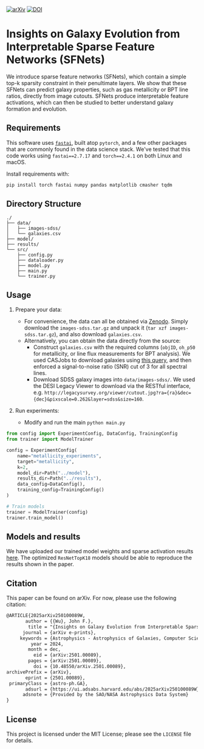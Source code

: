 
[![arXiv](https://img.shields.io/badge/arXiv-2501.00089-b31b1b.svg)](https://arxiv.org/abs/2501.00089)
[![DOI](https://zenodo.org/badge/DOI/10.5281/zenodo.14712542.svg)](https://doi.org/10.5281/zenodo.14712542)


# Insights on Galaxy Evolution from Interpretable Sparse Feature Networks (SFNets)

We introduce sparse feature networks (SFNets), which contain a simple top-k sparsity constraint in their penultimate layers. We show that these SFNets can predict galaxy properties, such as gas metallicity or BPT line ratios, directly from image cutouts. SFNets produce interpretable feature activations, which can then be studied to better understand galaxy formation and evolution.

## Requirements

This software uses [`fastai`](https://github.com/fastai/fastai), built atop `pytorch`, and a few other packages that are commonly found in the data science stack. We've tested that this code works using `fastai==2.7.17` and `torch==2.4.1` on both Linux and macOS.

Install requirements with:
```bash
pip install torch fastai numpy pandas matplotlib cmasher tqdm
```

## Directory Structure

```
./
├── data/
│   ├── images-sdss/
│   └── galaxies.csv
├── model/
├── results/
└── src/
    ├── config.py          
    ├── dataloader.py     
    ├── model.py         
    ├── main.py             
    └── trainer.py         
```

## Usage

1. Prepare your data:
   - For convenience, the data can all be obtained via [Zenodo](https://zenodo.org/records/14712542). Simply download the `images-sdss.tar.gz` and unpack it (`tar xzf images-sdss.tar.gz`), and also download `galaxies.csv`.
   - Alternatively, you can obtain the data directly from the source:
       - Construct `galaxies.csv` with the required columns (`objID`, `oh_p50` for metallicity, or line flux measurements for BPT analysis). We used CASJobs to download galaxies using [this query](https://github.com/cherryquinnlg/agn-convnets/blob/main/data/AGN_K03.sql), and then enforced a signal-to-noise ratio (SNR) cut of 3 for all spectral lines.
       - Download SDSS galaxy images into `data/images-sdss/`. We used the DESI Legacy Viewer to download via the RESTful interface, e.g. `http://legacysurvey.org/viewer/cutout.jpg?ra={ra}&dec={dec}&pixscale=0.262&layer=sdss&size=160`.
   
2. Run experiments: 
   - Modify and run the main `python main.py`
```python
from config import ExperimentConfig, DataConfig, TrainingConfig
from trainer import ModelTrainer

config = ExperimentConfig(
    name="metallicity_experiments",
    target="metallicity",
    k=2,
    model_dir=Path("../model"),
    results_dir=Path("../results"),
    data_config=DataConfig(),
    training_config=TrainingConfig()
)

# Train models
trainer = ModelTrainer(config)
trainer.train_model()
```

## Models and results

We have uploaded our trained model weights and sparse activation results [here](https://www.dropbox.com/scl/fo/8v0wd2r97251c4gb69iax/AAaRdE7QPFSgFOuOtsnGEEE?rlkey=14jj9mt6evtdgcqsx8ogccim9&st=zctk6mzo&dl=0). The optimized `ResNetTopK18` models should be able to reproduce the results shown in the paper.

## Citation

This paper can be found on arXiv. For now, please use the following citation:

```latex
@ARTICLE{2025arXiv250100089W,
       author = {{Wu}, John F.},
        title = "{Insights on Galaxy Evolution from Interpretable Sparse Feature Networks}",
      journal = {arXiv e-prints},
     keywords = {Astrophysics - Astrophysics of Galaxies, Computer Science - Machine Learning},
         year = 2024,
        month = dec,
          eid = {arXiv:2501.00089},
        pages = {arXiv:2501.00089},
          doi = {10.48550/arXiv.2501.00089},
archivePrefix = {arXiv},
       eprint = {2501.00089},
 primaryClass = {astro-ph.GA},
       adsurl = {https://ui.adsabs.harvard.edu/abs/2025arXiv250100089W},
      adsnote = {Provided by the SAO/NASA Astrophysics Data System}
}
```

## License

This project is licensed under the MIT License; please see the `LICENSE` file for details.
